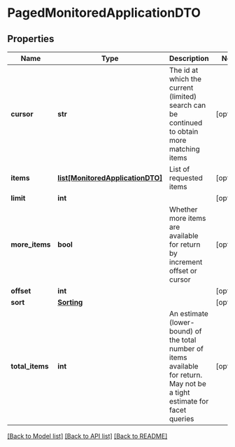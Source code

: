 # PagedMonitoredApplicationDTO

## Properties
Name | Type | Description | Notes
------------ | ------------- | ------------- | -------------
**cursor** | **str** | The id at which the current (limited) search can be continued to obtain more matching items | [optional] 
**items** | [**list[MonitoredApplicationDTO]**](MonitoredApplicationDTO.md) | List of requested items | [optional] 
**limit** | **int** |  | [optional] 
**more_items** | **bool** | Whether more items are available for return by increment offset or cursor | [optional] 
**offset** | **int** |  | [optional] 
**sort** | [**Sorting**](Sorting.md) |  | [optional] 
**total_items** | **int** | An estimate (lower-bound) of the total number of items available for return.  May not be a tight estimate for facet queries | [optional] 

[[Back to Model list]](../README.md#documentation-for-models) [[Back to API list]](../README.md#documentation-for-api-endpoints) [[Back to README]](../README.md)


